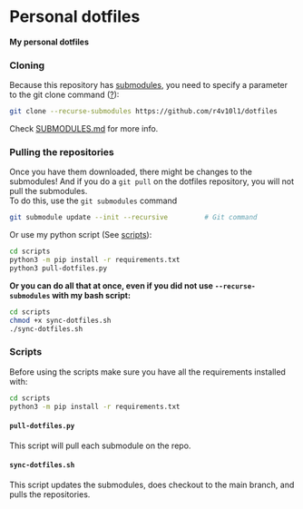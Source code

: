 # Personal dotfiles
**My personal dotfiles**

### Cloning
Because this repository has [submodules](https://git-scm.com/book/en/v2/Git-Tools-Submodules), you need to specify a parameter to the git clone command ([?](http://git-scm.com/book/en/v2/Git-Tools-Submodules#_cloning_submodules)):
```bash
git clone --recurse-submodules https://github.com/r4v10l1/dotfiles
```
Check [SUBMODULES.md](https://github.com/r4v10l1/dotfiles/blob/main/SUBMODULES.md) for more info.

### Pulling the repositories
Once you have them downloaded, there might be changes to the submodules! And if you do a `git pull` on the dotfiles repository, you will not pull the submodules.  
To do this, use the `git submodules` command 
```bash
git submodule update --init --recursive         # Git command
```
Or use my python script (See [scripts](#scripts)):
```bash
cd scripts
python3 -m pip install -r requirements.txt
python3 pull-dotfiles.py
```
**Or you can do all that at once, even if you did not use `--recurse-submodules` with my bash script:**
```bash
cd scripts
chmod +x sync-dotfiles.sh
./sync-dotfiles.sh
```

### Scripts
Before using the scripts make sure you have all the requirements installed with:
```bash
cd scripts
python3 -m pip install -r requirements.txt
```

#### `pull-dotfiles.py`
This script will pull each submodule on the repo.

#### `sync-dotfiles.sh`
This script updates the submodules, does checkout to the main branch, and pulls the repositories.
